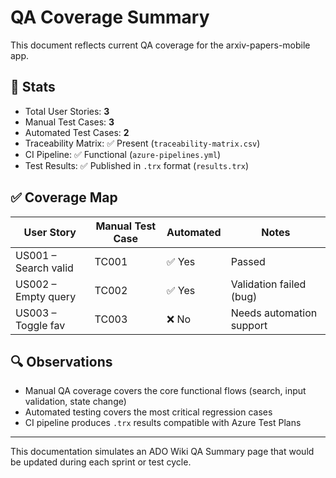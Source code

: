# QA Coverage Summary

This document reflects current QA coverage for the arxiv-papers-mobile app.

## 📌 Stats

- Total User Stories: **3**
- Manual Test Cases: **3**
- Automated Test Cases: **2**
- Traceability Matrix: ✅ Present (`traceability-matrix.csv`)
- CI Pipeline: ✅ Functional (`azure-pipelines.yml`)
- Test Results: ✅ Published in `.trx` format (`results.trx`)

## ✅ Coverage Map

| User Story       | Manual Test Case | Automated | Notes                       |
|------------------|------------------|-----------|-----------------------------|
| US001 – Search valid | TC001             | ✅ Yes     | Passed                      |
| US002 – Empty query  | TC002             | ✅ Yes     | Validation failed (bug)     |
| US003 – Toggle fav   | TC003             | ❌ No      | Needs automation support    |

## 🔍 Observations

- Manual QA coverage covers the core functional flows (search, input validation, state change)
- Automated testing covers the most critical regression cases
- CI pipeline produces `.trx` results compatible with Azure Test Plans

---

This documentation simulates an ADO Wiki QA Summary page that would be updated during each sprint or test cycle.
